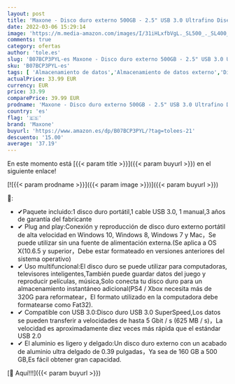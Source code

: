 ```yaml
---
layout: post
title: 'Maxone - Disco duro externo 500GB - 2.5" USB 3.0 Ultrafino Diseño Metálico HDD Portátil para Mac  PC  Laptop  Ordenador  Xbox one  PS4  Smart TV  Chromebook - Grey'
date: 2022-03-06 15:29:14
image: 'https://m.media-amazon.com/images/I/31iHLxfbVgL._SL500_._SL400_.jpg'
comments: true
category: ofertas
author: 'tole.es'
slug: 'B07BCP3PYL-es Maxone - Disco duro externo 500GB - 2.5" USB 3.0 Ultrafino...'
sku: 'B07BCP3PYL-es'
tags: [ 'Almacenamiento de datos','Almacenamiento de datos externo','Discos duros externos','Informática','maxone','ps4','xbox', ]
actualPrice: 33.99 EUR
currency: EUR
price: 33.99
comparePrice: 39.99 EUR
prodname: 'Maxone - Disco duro externo 500GB - 2.5" USB 3.0 Ultrafino Diseño Metálico HDD Portátil para Mac  PC  Laptop  Ordenador  Xbox one  PS4  Smart TV  Chromebook - Grey'
country: 'es'
flag: '🇪🇸'
brand: 'Maxone'
buyurl: 'https://www.amazon.es/dp/B07BCP3PYL/?tag=tolees-21'
descuento: '15.00'
average: '37.19'
---
```


En este momento está [{{< param title >}}]({{< param buyurl >}}) en el siguiente enlace!

[![{{< param prodname >}}]({{< param image >}})]({{< param buyurl >}})

🔎:

- ✔Paquete incluido:1 disco duro portátil,1 cable USB 3.0, 1 manual,3 años de garantía del fabricante
- ✔ Plug and play:Conexión y reproducción de disco duro externo portátil de alta velocidad en Windows 10, Windows 8, Windows 7 y Mac，Se puede utilizar sin una fuente de alimentación externa.(Se aplica a OS X(10.6.5 y superior，Debe estar formateado en versiones anteriores del sistema operativo)
- ✔ Uso multifuncional:El disco duro se puede utilizar para computadoras, televisores inteligentes,También puede guardar datos del juego y reproducir películas, música,Solo conecta tu disco duro para un almacenamiento instantáneo adicional(PS4 / Xbox necesita más de 320G para reformatear，El formato utilizado en la computadora debe formatearse como Fat32).
- ✔ Compatible con USB 3.0:Disco duro USB 3.0 SuperSpeed,Los datos se pueden transferir a velocidades de hasta 5 Gbit / s (625 MB / s)，La velocidad es aproximadamente diez veces más rápida que el estándar USB 2.0
- ✔ El aluminio es ligero y delgado:Un disco duro externo con un acabado de aluminio ultra delgado de 0.39 pulgadas，Ya sea de 160 GB a 500 GB,Es fácil obtener gran capacidad.

[🛒 Aquí!!!]({{< param buyurl >}})

